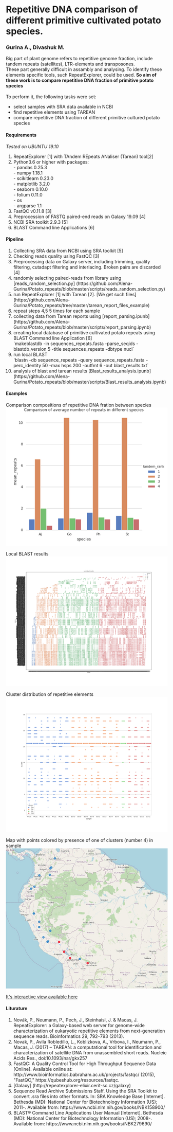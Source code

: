 # Repetitive DNA comparison of different primitive cultivated potato species. 
### Gurina A., Divashuk M.

Big part of plant genome refers to repetitive genome fraction, include tandem repeats (satellites), LTR-elements and transposones. <br>
These part generally difficult in assambly and analysing. To identify these elements specific tools, such RepeatExplorer, could be used.
__So aim of these work is to compare repetitive DNA fraction of primitive potato species__
<br> <br>
To perform it, the following tasks were set:
- select samples with SRA data available in NCBI
- find repetitive elements using TAREAN
- compare repetitive DNA fraction of different primitive cultured potato species




#### __Requirements__
*Tested on UBUNTU 19.10*
<ol>
    <li> RepeatExplorer [1] with TAndem REpeats ANaliser (Tarean) tool[2]
    <li> Python3.6 or higher with packages:</li>
    - pandas 0.25.3<br>
    - numpy 1.18.1<br>
    - scikitlearn 0.23.0 <br>
    - matplotlib 3.2.0<br>
    - seaborn 0.10.0<br>
    - folium 0.11.0<br>
    - os <br>
    - argparse 1.1<br>
    <li> FastQC v0.11.8 [3] </li>
    <li> Preprocession of FASTQ paired-end reads on Galaxy 19.09 [4] </li>
    <li> NCBI SRA toolkit 2.9.3 [5] </li>
    <li> BLAST Command line Applications [6] </li>
</ol>

#### __Pipeline__
<ol>
    <li> Collecting SRA data from NCBI using SRA toolkit [5] </li>
    <li> Checking reads quality using FastQC [3] </li>
    <li> Preprocessing data on Galaxy server, including trimming, quality filtering, cutadapt filtering and interlacing. Broken pairs are discarded [4] </li>
    <li> randomly selecting paired-reads from library using 
        [reads_random_selection.py] (https://github.com/Alena-Gurina/Potato_repeats/blob/master/scripts/reads_random_selection.py) </li>
    <li> run RepeatExplorer [1] with Tarean [2]. 
        [We get such files] (https://github.com/Alena-Gurina/Potato_repeats/tree/master/tarean_report_files_example)</li>
    <li> repeat steps 4,5 5 times for each sample </li>
    <li> collecting data from Tarean reports using 
        [report_parsing.ipunb] (https://github.com/Alena-Gurina/Potato_repeats/blob/master/scripts/report_parsing.ipynb) </li>
    <li> creating local database of primitive cultivated potato repeats using BLAST Command line Application [6] <br> </li>
        `makeblastdb -in sequences_repeats.fasta -parse_seqids -blastdb_version 5 -title sequences_repeats -dbtype nucl`
    <li> run local BLAST <br> </li>
        'blastn -db sequence_repeats -query sequence_repeats.fasta -perc_identity 50 -max hsps 200 -outfmt 6 -out blast_results.txt`
    <li> analysis of blast and tarean results 
        [Blast_results_analysis.ipunb] (https://github.com/Alena-Gurina/Potato_repeats/blob/master/scripts/Blast_results_analysis.ipynb) </li> 
</ol>

#### Examples

Comparison compositions of repetitive DNA fration between species
![alt text][logo]

[logo]: https://github.com/Alena-Gurina/Potato_repeats/blob/master/illustarions/comparison_amount_repeats.png "Comparison compositions of repetitive DNA fration between species"


Local BLAST results
![alt text][logo1]

[logo1]:  https://github.com/Alena-Gurina/Potato_repeats/blob/master/illustarions/local_blast.png "Local BLAST results"

Cluster distribution of repetitive elements 
![alt text][logo2]

[logo2]:  https://github.com/Alena-Gurina/Potato_repeats/blob/master/illustarions/cluster_country.png "Cluster distribution of repetitive elements"

Map with points colored by presence of one of clusters (number 4) in sample
![alt text][logo3]

[logo3]: https://github.com/Alena-Gurina/Potato_repeats/blob/master/illustarions/map_cluster_4.jpg   "Map with points colored by presence of one of clusters (number 4) in sample"

[It's interactive view available here](https://github.com/Alena-Gurina/Potato_repeats/blob/master/illustarions/map_kl_4.html)


#### Liturature
<ol>
    <li>Novák, P., Neumann, P., Pech, J., Steinhaisl, J. & Macas, J. RepeatExplorer: a Galaxy-based web server for genome-wide characterization of eukaryotic repetitive elements from next-generation sequence reads. Bioinformatics 29, 792–793 (2013).</li>
    <li>Novak, P., Avila Robledillo, L., Koblizkova, A., Vrbova, I., Neumann, P., Macas, J. (2017) – TAREAN: a computational tool for identification and characterization of satellite DNA from unassembled short reads. Nucleic Acids Res., doi:10.1093/nar/gkx257</li>
    <li> FastQC: A Quality Control Tool for High Throughput Sequence Data [Online]. Available online at: http://www.bioinformatics.babraham.ac.uk/projects/fastqc/ (2015), "FastQC," https://qubeshub.org/resources/fastqc.</li>
    <li> [Galaxy] (http://repeatexplorer-elixir.cerit-sc.cz/galaxy) </li>
    <li> Sequence Read Archive Submissions Staff. Using the SRA Toolkit to convert .sra files into other formats. In: SRA Knowledge Base [Internet]. Bethesda (MD): National Center for Biotechnology Information (US); 2011-. Available from: https://www.ncbi.nlm.nih.gov/books/NBK158900/ </li>
    <li> BLAST® Command Line Applications User Manual [Internet]. Bethesda (MD): National Center for Biotechnology Information (US); 2008-. Available from: https://www.ncbi.nlm.nih.gov/books/NBK279690/ </li>
    
</ol>
